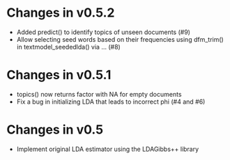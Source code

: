 # Changes in v0.5.2

* Added predict() to identify topics of unseen documents (#9)
* Allow selecting seed words based on their frequencies using dfm_trim() in textmodel_seededlda() via ... (#8)

# Changes in v0.5.1

* topics() now returns factor with NA for empty documents
* Fix a bug in initializing LDA that leads to incorrect phi (#4 and #6)

# Changes in v0.5

* Implement original LDA estimator using the LDAGibbs++ library

